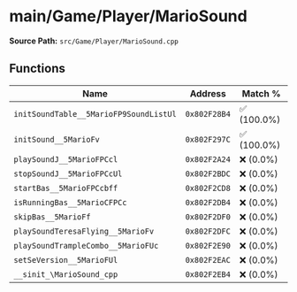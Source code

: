 # main/Game/Player/MarioSound

**Source Path:** `src/Game/Player/MarioSound.cpp`

## Functions

| Name | Address | Match % |
|------|---------|---------|
| `initSoundTable__5MarioFP9SoundListUl` | `0x802F28B4` | :white_check_mark: (100.0%) |
| `initSound__5MarioFv` | `0x802F297C` | :white_check_mark: (100.0%) |
| `playSoundJ__5MarioFPCcl` | `0x802F2A24` | :x: (0.0%) |
| `stopSoundJ__5MarioFPCcUl` | `0x802F2BDC` | :x: (0.0%) |
| `startBas__5MarioFPCcbff` | `0x802F2CD8` | :x: (0.0%) |
| `isRunningBas__5MarioCFPCc` | `0x802F2DB4` | :x: (0.0%) |
| `skipBas__5MarioFf` | `0x802F2DF0` | :x: (0.0%) |
| `playSoundTeresaFlying__5MarioFv` | `0x802F2DFC` | :x: (0.0%) |
| `playSoundTrampleCombo__5MarioFUc` | `0x802F2E90` | :x: (0.0%) |
| `setSeVersion__5MarioFUl` | `0x802F2EAC` | :x: (0.0%) |
| `__sinit_\MarioSound_cpp` | `0x802F2EB4` | :x: (0.0%) |